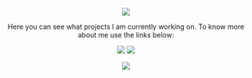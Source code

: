 <p align="center">
  <img src="https://media1.tenor.com/images/e884f717b42f78f0792d914117cd010d/tenor.gif?itemid=9442662"/>
</p>

<p align="center"> Here you can see what projects I am currently working on. To know more about me use the links below: </p>

<p align="center">
  <a href="https://linkedin.com/in/prajjwaldimri" target="_blank"><img src="https://img.shields.io/badge/LinkedIn-%40PrajjwalDimri-blue?style=for-the-badge" /></a>
  <a href="https://prajjwal.me" target="_blank"><img src="https://img.shields.io/website?style=for-the-badge&up_message=Still%20Up&url=https%3A%2F%2Fprajjwal.me" /></a>
</p>

<p align="center">
  <img align="center" src="https://github-readme-stats.vercel.app/api?username=prajjwaldimri&count_private=true&show_icons=true&theme=onedark&hide=contribs"/>  
</p>
